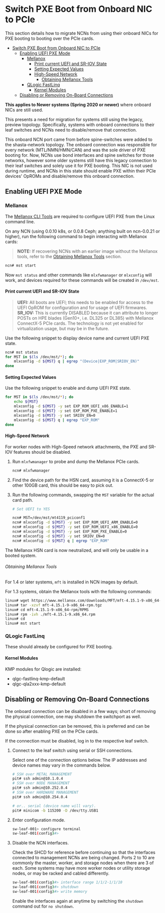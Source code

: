# Switch PXE Boot from Onboard NIC to PCIe

This section details how to migrate NCNs from using their onboard NICs for PXE booting to booting
over the PCIe cards.

- [Switch PXE Boot from Onboard NIC to PCIe](#switch-pxe-boot-from-onboard-nic-to-pcie)
  - [Enabling UEFI PXE Mode](#enabling-uefi-pxe-mode)
    - [Mellanox](#mellanox)
      - [Print current UEFI and SR-IOV State](#print-current-uefi-and-sr-iov-state)
      - [Setting Expected Values](#setting-expected-values)
      - [High-Speed Network](#high-speed-network)
          - [Obtaining Mellanox Tools](#obtaining-mellanox-tools)
    - [QLogic FastLinq](#qlogic-fastlinq)
      - [Kernel Modules](#kernel-modules)
  - [Disabling or Removing On-Board Connections](#disabling-or-removing-on-board-connections)


**This applies to Newer systems (Spring 2020 or newer)** where onboard NICs are still used.

This presents a need for migration for systems still using the legacy, preview topology. Specifically,
systems with onboard connections to their leaf switches and NCNs need to disable/remove that connection.

This onboard NCN port came from before spine-switches were added to the shasta-network topology. The onboard connection
was responsible for every network (MTL/NMN/HMN/CAN) and was the sole driver of PXE booting for. Now, NCNs use bond interfaces and spine switches for those networks,
however some older systems still have this legacy connection to their leaf switches and solely use it for PXE booting. 
This NIC is not used during runtime, and NCNs in this state should enable PXE within their PCIe devices' OpROMs and disable/remove this onboard connection.

<a name="enabling-uefi-pxe-mode"></a>
## Enabling UEFI PXE Mode

<a name="mellanox"></a>
### Mellanox

The [Mellanox CLI Tools][1] are required to configure UEFI PXE from the Linux command line.

On any NCN (using 0.0.10 k8s, or 0.0.8 Ceph; anything built on ncn-0.0.21 or higher), run the following command to begin interacting with Mellanox cards:

> **NOTE:** If recovering NCNs with an earlier image without the Mellanox tools, refer to the [Obtaining Mellanox Tools](#obtaining-mellanox-tools) section.

```bash
ncn# mst start
```

Now `mst status` and other commands like `mlxfwmanager` or `mlxconfig` will work, and devices required for these commands will be created in `/dev/mst`.

<a name="print-current-uefi-and-sr-iov-state"></a>
#### Print current UEFI and SR-IOV State

> **UEFI:** All boots are UEFI; this needs to be enabled for access to the UEFI OpROM for configuration and for usage of UEFI firmwares.
> **SR_IOV:** This is currently DISABLED because it can attribute to longer POSTs on HPE blades (Gen10+, i.e. DL325 or DL385) with Mellanox ConnectX-5 PCIe cards. The technology is not yet enabled for virtualization usage, but may be in the future.

Use the following snippet to display device name and current UEFI PXE state.

```bash
ncn# mst status
for MST in $(ls /dev/mst/*); do
    mlxconfig -d ${MST} q | egrep "(Device|EXP_ROM|SRIOV_EN)"
done
```

<a name="setting-expected-values"></a>
#### Setting Expected Values

Use the following snippet to enable and dump UEFI PXE state.

```bash
for MST in $(ls /dev/mst/*); do
    echo ${MST}
    mlxconfig -d ${MST} -y set EXP_ROM_UEFI_x86_ENABLE=1
    mlxconfig -d ${MST} -y set EXP_ROM_PXE_ENABLE=1
    mlxconfig -d ${MST} -y set SRIOV_EN=0
    mlxconfig -d ${MST} q | egrep "EXP_ROM"
done
```

<a name="high-speed-network"></a>
#### High-Speed Network

For worker nodes with High-Speed network attachments, the PXE and SR-IOV features should be
disabled.

1. Run `mlxfwmanager` to probe and dump the Mellanox PCIe cards.
    
    ```bash
    ncn# mlxfwmanager
    ```

2. Find the device path for the HSN card, assuming it is a ConnectX-5 or other 100GB card, this should be easy to pick out.

3. Run the following commands, swapping the `MST` variable for the actual card path.
    
    ```bash
    # Set UEFI to YES

    ncn# MST=/dev/mst/mt4119_pciconf1
    ncn# mlxconfig -d ${MST} -y set EXP_ROM_UEFI_ARM_ENABLE=0
    ncn# mlxconfig -d ${MST} -y set EXP_ROM_UEFI_x86_ENABLE=0
    ncn# mlxconfig -d ${MST} -y set EXP_ROM_PXE_ENABLE=0
    ncn# mlxconfig -d ${MST} -y set SRIOV_EN=0
    ncn# mlxconfig -d ${MST} q | egrep "EXP_ROM"
    ```

The Mellanox HSN card is now neutralized, and will only be usable in a booted system.

<a name="obtaining-mellanox-tools"></a>
###### Obtaining Mellanox Tools

For 1.4 or later systems, `mft` is installed in NCN images by default.

For 1.3 systems, obtain the Mellanox tools with the following commands:

```bash
linux# wget https://www.mellanox.com/downloads/MFT/mft-4.15.1-9-x86_64-rpm.tgz
linux# tar -xzvf mft-4.15.1-9-x86_64-rpm.tgz
linux# cd mft-4.15.1-9-x86_64-rpm/RPMS
linux# rpm -ivh ./mft-4.15.1-9.x86_64.rpm
linux# cd
linux# mst start
```

<a name="qlogic-fastlinq"></a>
### QLogic FastLinq

These should already be configured for PXE booting.

<a name="kernel-modules"></a>
#### Kernel Modules

KMP modules for Qlogic are installed:

- qlgc-fastlinq-kmp-default
- qlgc-qla2xxx-kmp-default


<a name="disabling-or-removing-on-board-connections"></a>
## Disabling or Removing On-Board Connections

The onboard connection can be disabled in a few ways; short of removing the physical connection, one
may shutdown the switchport as well.

If the physical connection can be removed, this is preferred and can be done so after enabling PXE on
the PCIe cards.

If the connection must be disabled, log in to the respective leaf switch.

1. Connect to the leaf switch using serial or SSH connections.

   Select one of the connection options below. The IP addresses and device names may vary in the commands below.
    
   ```bash
   # SSH over METAL MANAGEMENT
   pit# ssh admin@10.1.0.4
   # SSH over NODE MANAGEMENT
   pit# ssh admin@10.252.0.4
   # SSH over HARDWARE MANAGEMENT
   pit# ssh admin@10.254.0.4
   
   # or.. serial (device name will vary).
   pit# minicom -b 115200 -D /dev/tty.USB1
   ```

2. Enter configuration mode.
    
   ```sh
   sw-leaf-001> configure terminal
   sw-leaf-001(config)#>
   ```

3. Disable the NCN interfaces.
   
   Check the SHCD for reference before continuing so that the interfaces connected to management NCNs are being changed. Ports 2 to 10 are commonly the master, worker, and storage nodes when there are 3 of each. Some systems may have more worker nodes or utility storage nodes, or may be racked and cabled differently.
   
   ```bash
   sw-leaf-001(config)#> interface range 1/1/2-1/1/10
   sw-leaf-001(config)#> shutdown
   sw-leaf-001(config)#> write memory
   ```
   
   Enable the interfaces again at anytime by switching the `shutdown` command out for `no shutdown`.


[1]: http://www.mellanox.com/page/management_tools


